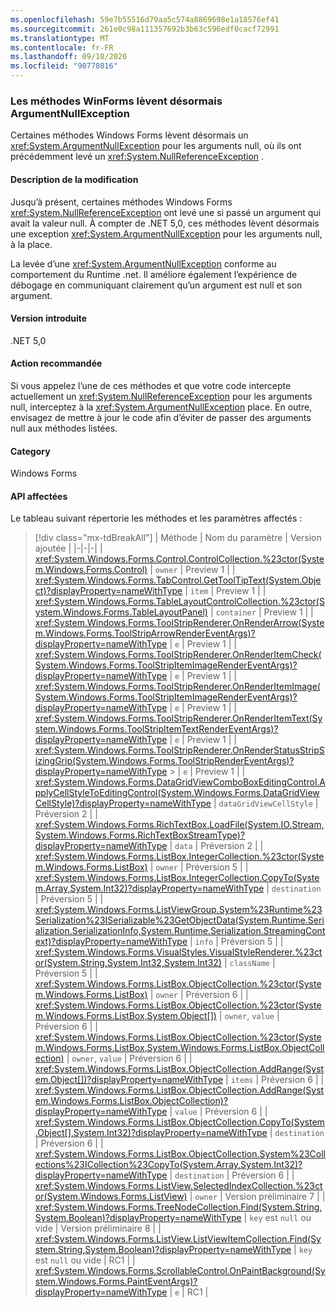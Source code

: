```yaml
---
ms.openlocfilehash: 59e7b55516d79aa5c574a8869698e1a18576ef41
ms.sourcegitcommit: 261e0c98a111357692b3b63c596edf0cacf72991
ms.translationtype: MT
ms.contentlocale: fr-FR
ms.lasthandoff: 09/18/2020
ms.locfileid: "90770816"
---
```

### <a name="winforms-methods-now-throw-argumentnullexception"></a>Les méthodes WinForms lèvent désormais ArgumentNullException

Certaines méthodes Windows Forms lèvent désormais un <xref:System.ArgumentNullException> pour les arguments null, où ils ont précédemment levé un <xref:System.NullReferenceException> .

#### <a name="change-description"></a>Description de la modification

Jusqu’à présent, certaines méthodes Windows Forms <xref:System.NullReferenceException> ont levé une si passé un argument qui avait la valeur null. À compter de .NET 5,0, ces méthodes lèvent désormais une exception <xref:System.ArgumentNullException> pour les arguments null, à la place.

La levée d’une <xref:System.ArgumentNullException> conforme au comportement du Runtime .net. Il améliore également l’expérience de débogage en communiquant clairement qu’un argument est null et son argument.

#### <a name="version-introduced"></a>Version introduite

.NET 5,0

#### <a name="recommended-action"></a>Action recommandée

Si vous appelez l’une de ces méthodes et que votre code intercepte actuellement un <xref:System.NullReferenceException> pour les arguments null, interceptez à la <xref:System.ArgumentNullException> place. En outre, envisagez de mettre à jour le code afin d’éviter de passer des arguments null aux méthodes listées.

#### <a name="category"></a>Category

Windows Forms

#### <a name="affected-apis"></a>API affectées

Le tableau suivant répertorie les méthodes et les paramètres affectés :

> [!div class="mx-tdBreakAll"]
> | Méthode | Nom du paramètre | Version ajoutée |
> |-|-|-|
> | <xref:System.Windows.Forms.Control.ControlCollection.%23ctor(System.Windows.Forms.Control)> | `owner` | Preview 1 |
> | <xref:System.Windows.Forms.TabControl.GetToolTipText(System.Object)?displayProperty=nameWithType> | `item` | Preview 1 |
> | <xref:System.Windows.Forms.TableLayoutControlCollection.%23ctor(System.Windows.Forms.TableLayoutPanel)> | `container` | Preview 1 |
> | <xref:System.Windows.Forms.ToolStripRenderer.OnRenderArrow(System.Windows.Forms.ToolStripArrowRenderEventArgs)?displayProperty=nameWithType> | `e` | Preview 1 |
> | <xref:System.Windows.Forms.ToolStripRenderer.OnRenderItemCheck(System.Windows.Forms.ToolStripItemImageRenderEventArgs)?displayProperty=nameWithType> | `e` | Preview 1 |
> | <xref:System.Windows.Forms.ToolStripRenderer.OnRenderItemImage(System.Windows.Forms.ToolStripItemImageRenderEventArgs)?displayProperty=nameWithType> | `e` | Preview 1 |
> | <xref:System.Windows.Forms.ToolStripRenderer.OnRenderItemText(System.Windows.Forms.ToolStripItemTextRenderEventArgs)?displayProperty=nameWithType> | `e` | Preview 1 |
> | <xref:System.Windows.Forms.ToolStripRenderer.OnRenderStatusStripSizingGrip(System.Windows.Forms.ToolStripRenderEventArgs)?displayProperty=nameWithType> > | `e` | Preview 1 |
> | <xref:System.Windows.Forms.DataGridViewComboBoxEditingControl.ApplyCellStyleToEditingControl(System.Windows.Forms.DataGridViewCellStyle)?displayProperty=nameWithType> | `dataGridViewCellStyle` | Préversion 2 |
> | <xref:System.Windows.Forms.RichTextBox.LoadFile(System.IO.Stream,System.Windows.Forms.RichTextBoxStreamType)?displayProperty=nameWithType> | `data` | Préversion 2 |
> | <xref:System.Windows.Forms.ListBox.IntegerCollection.%23ctor(System.Windows.Forms.ListBox)> | `owner` | Préversion 5 |
> | <xref:System.Windows.Forms.ListBox.IntegerCollection.CopyTo(System.Array,System.Int32)?displayProperty=nameWithType> | `destination` | Préversion 5 |
> | <xref:System.Windows.Forms.ListViewGroup.System%23Runtime%23Serialization%23ISerializable%23GetObjectData(System.Runtime.Serialization.SerializationInfo,System.Runtime.Serialization.StreamingContext)?displayProperty=nameWithType> | `info` | Préversion 5 |
> | <xref:System.Windows.Forms.VisualStyles.VisualStyleRenderer.%23ctor(System.String,System.Int32,System.Int32)> | `className` | Préversion 5 |
> | <xref:System.Windows.Forms.ListBox.ObjectCollection.%23ctor(System.Windows.Forms.ListBox)> | `owner` | Préversion 6 |
> | <xref:System.Windows.Forms.ListBox.ObjectCollection.%23ctor(System.Windows.Forms.ListBox,System.Object[])> | `owner`, `value` | Préversion 6 |
> | <xref:System.Windows.Forms.ListBox.ObjectCollection.%23ctor(System.Windows.Forms.ListBox,System.Windows.Forms.ListBox.ObjectCollection)> | `owner`, `value` | Préversion 6 |
> | <xref:System.Windows.Forms.ListBox.ObjectCollection.AddRange(System.Object[])?displayProperty=nameWithType> | `items` | Préversion 6 |
> | <xref:System.Windows.Forms.ListBox.ObjectCollection.AddRange(System.Windows.Forms.ListBox.ObjectCollection)?displayProperty=nameWithType> | `value` | Préversion 6 |
> | <xref:System.Windows.Forms.ListBox.ObjectCollection.CopyTo(System.Object[],System.Int32)?displayProperty=nameWithType> | `destination` | Préversion 6 |
> | <xref:System.Windows.Forms.ListBox.ObjectCollection.System%23Collections%23ICollection%23CopyTo(System.Array,System.Int32)?displayProperty=nameWithType> | `destination` | Préversion 6 |
> | <xref:System.Windows.Forms.ListView.SelectedIndexCollection.%23ctor(System.Windows.Forms.ListView)> | `owner` | Version préliminaire 7 |
> | <xref:System.Windows.Forms.TreeNodeCollection.Find(System.String,System.Boolean)?displayProperty=nameWithType> | `key` est `null` ou vide | Version préliminaire 8 |
> | <xref:System.Windows.Forms.ListView.ListViewItemCollection.Find(System.String,System.Boolean)?displayProperty=nameWithType> | `key` est `null` ou vide | RC1 |
> | <xref:System.Windows.Forms.ScrollableControl.OnPaintBackground(System.Windows.Forms.PaintEventArgs)?displayProperty=nameWithType> | `e` | RC1 |

<!-- 

#### Affected APIs

- `M:System.Windows.Forms.Control.ControlCollection.#ctor(System.Windows.Forms.Control)`
- `M:System.Windows.Forms.TabControl.GetToolTipText(System.Object)`
- `M:System.Windows.Forms.TableLayoutControlCollection.#ctor(System.Windows.Forms.TableLayoutPanel)`
- `M:System.Windows.Forms.ToolStripRenderer.OnRenderArrow(System.Windows.Forms.ToolStripArrowRenderEventArgs)`
- `M:System.Windows.Forms.ToolStripRenderer.OnRenderItemImage(System.Windows.Forms.ToolStripItemImageRenderEventArgs)`
- `M:System.Windows.Forms.ToolStripRenderer.OnRenderItemCheck(System.Windows.Forms.ToolStripItemImageRenderEventArgs)`
- `M:System.Windows.Forms.ToolStripRenderer.OnRenderItemText(System.Windows.Forms.ToolStripItemTextRenderEventArgs)`
- `M:System.Windows.Forms.ToolStripRenderer.OnRenderStatusStripSizingGrip(System.Windows.Forms.ToolStripRenderEventArgs)`
- `M:System.Windows.Forms.DataGridViewComboBoxEditingControl.ApplyCellStyleToEditingControl(System.Windows.Forms.DataGridViewCellStyle)`
- `M:System.Windows.Forms.RichTextBox.LoadFile(System.IO.Stream,System.Windows.Forms.RichTextBoxStreamType)`
- `M:System.Windows.Forms.ListViewGroup.System#Runtime#Serialization#ISerializable#GetObjectData(System.Runtime.Serialization.SerializationInfo,System.Runtime.Serialization.StreamingContext)`
- `M:System.Windows.Forms.VisualStyles.VisualStyleRenderer.#ctor(System.String,System.Int32,System.Int32)`
- `M:System.Windows.Forms.ListBox.IntegerCollection.#ctor(System.Windows.Forms.ListBox)`
- `M:System.Windows.Forms.ListBox.IntegerCollection.CopyTo(System.Array,System.Int32)`
- `M:System.Windows.Forms.ListBox.ObjectCollection.#ctor(System.Windows.Forms.ListBox)`
- `M:System.Windows.Forms.ListBox.ObjectCollection.#ctor(System.Windows.Forms.ListBox,System.Object[])`
- `M:System.Windows.Forms.ListBox.ObjectCollection.#ctor(System.Windows.Forms.ListBox,System.Windows.Forms.ListBox.ObjectCollection)`
- `M:System.Windows.Forms.ListBox.ObjectCollection.AddRange(System.Object[])`
- `M:System.Windows.Forms.ListBox.ObjectCollection.AddRange(System.Windows.Forms.ListBox.ObjectCollection)`
- `M:System.Windows.Forms.ListBox.ObjectCollection.CopyTo(System.Object[],System.Int32)`
- `M:System.Windows.Forms.ListBox.ObjectCollection.System#Collections#ICollection#CopyTo(System.Array,System.Int32)`
- `M:System.Windows.Forms.ListView.SelectedIndexCollection.#ctor(System.Windows.Forms.ListView)`
- `M:System.Windows.Forms.TreeNodeCollection.Find(System.String,System.Boolean)`
- `M:System.Windows.Forms.ListView.ListViewItemCollection.Find(System.String,System.Boolean)`
- `M:System.Windows.Forms.ScrollableControl.OnPaintBackground(System.Windows.Forms.PaintEventArgs)`

-->
